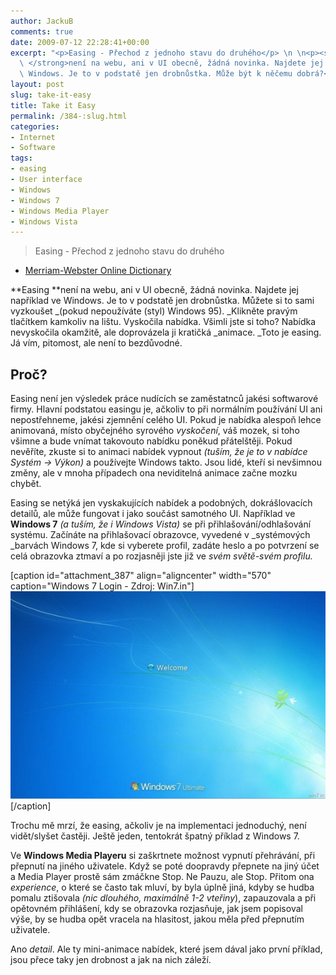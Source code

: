 ```yaml
---
author: JackuB
comments: true
date: 2009-07-12 22:28:41+00:00
excerpt: "<p>Easing - Přechod z jednoho stavu do druhého</p> \n \n<p><strong>Easing\
  \ </strong>není na webu, ani v UI obecně, žádná novinka. Najdete jej například ve\
  \ Windows. Je to v podstatě jen drobnůstka. Může být k něčemu dobrá?</p>"
layout: post
slug: take-it-easy
title: Take it Easy
permalink: /384-:slug.html
categories:
- Internet
- Software
tags:
- easing
- User interface
- Windows
- Windows 7
- Windows Media Player
- Windows Vista
---
```


> Easing - Přechod z jednoho stavu do druhého
- [Merriam-Webster Online Dictionary](http://www.merriam-webster.com/dictionary/easing)


**Easing **není na webu, ani v UI obecně, žádná novinka. Najdete jej například ve Windows. Je to v podstatě jen drobnůstka. Můžete si to sami vyzkoušet _(pokud nepoužíváte (styl) Windows 95). _Klikněte pravým tlačítkem kamkoliv na lištu. Vyskočila nabídka. Všimli jste si toho? Nabídka nevyskočila okamžitě, ale doprovázela ji kratičká _animace. _Toto je easing. Já vím, pitomost, ale není to bezdůvodné.


## Proč?


Easing není jen výsledek práce nudících se zaměstatnců jakési softwarové firmy. Hlavní podstatou easingu je, ačkoliv to při normálním používání UI ani nepostřehneme, jakési zjemnění celého UI. Pokud je nabídka alespoň lehce animovaná, místo obyčejného syrového _vyskočení_, váš mozek, si toho všimne a bude vnímat takovouto nabídku poněkud přátelštěji. Pokud nevěříte, zkuste si to animaci nabídek vypnout _(tuším, že je to v nabídce Systém -> Výkon)_ a používejte Windows takto. Jsou lidé, kteří si nevšimnou změny, ale v mnoha případech ona neviditelná animace začne mozku chybět.

Easing se netýká jen vyskakujících nabídek a podobných, dokrášlovacích detailů, ale může fungovat i jako součást samotného UI. Například ve **Windows 7** _(a tuším, že i Windows Vista)_ se při přihlašování/odhlašování systému. Začínáte na přihlašovací obrazovce, vyvedené v _systémových _barvách Windows 7, kde si vyberete profil, zadáte heslo a po potvrzení se celá obrazovka ztmaví a po rozjasněji jste již ve _svém světě-svém profilu._

[caption id="attachment_387" align="aligncenter" width="570" caption="Windows 7 Login - Zdroj: Win7.in"]![Windows 7 Login](/uploads/2009/07/windows7build7057login-570x375.jpg)[/caption]

Trochu mě mrzí, že easing, ačkoliv je na implementaci jednoduchý, není vidět/slyšet častěji. Ještě jeden, tentokrát špatný příklad z Windows 7.

Ve **Windows Media Playeru** si zaškrtnete možnost vypnutí přehrávání, při přepnutí na jiného uživatele. Když se poté doopravdy přepnete na jiný účet a Media Player prostě sám zmáčkne Stop. Ne Pauzu, ale Stop. Přitom ona _experience_, o které se často tak mluví, by byla úplně jiná, kdyby se hudba pomalu ztišovala _(nic dlouhého, maximálně 1-2 vteřiny_), zapauzovala a při opětovném přihlášení, kdy se obrazovka rozjasňuje, jak jsem popisoval výše, by se hudba opět vracela na hlasitost, jakou měla před přepnutím uživatele.

Ano _detail_. Ale ty mini-animace nabídek, které jsem dával jako první příklad, jsou přece taky jen drobnost a jak na nich záleží.
